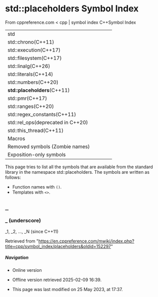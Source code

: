 # std::placeholders Symbol Index

From cppreference.com
< cpp‎ | symbol index
C++Symbol Index

|  |  |  |  |  |
| --- | --- | --- | --- | --- |
| std | | | | |
| std::chrono(C++11) | | | | |
| std::execution(C++17) | | | | |
| std::filesystem(C++17) | | | | |
| std::linalg(C++26) | | | | |
| std::literals(C++14) | | | | |
| std::numbers(C++20) | | | | |
| ****std::placeholders****(C++11) | | | | |
| std::pmr(C++17) | | | | |
| std::ranges(C++20) | | | | |
| std::regex_constants(C++11) | | | | |
| std::rel_ops(deprecated in C++20) | | | | |
| std::this_thread(C++11) | | | | |
| Macros | | | | |
| Removed symbols (Zombie names) | | | | |
| Exposition-only symbols | | | | |

This page tries to list all the symbols that are available from the standard library in the namespace std::placeholders. The symbols are written as follows:

- Function names with `()`.
- Templates with `<>`.

## `_`

### _ (underscore)

_1, _2, ..., _N (since C++11)

Retrieved from "<https://en.cppreference.com/mwiki/index.php?title=cpp/symbol_index/placeholders&oldid=152297>"

##### Navigation

- Online version
- Offline version retrieved 2025-02-09 16:39.

- This page was last modified on 25 May 2023, at 17:37.